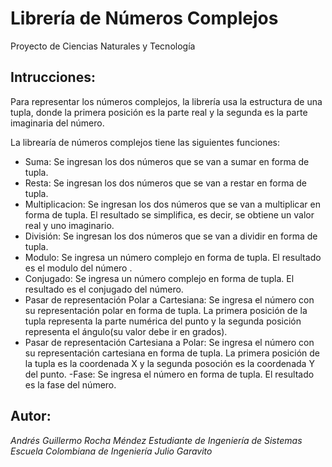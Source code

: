 # Librería de Números Complejos

Proyecto de Ciencias Naturales y Tecnología 

## Intrucciones:
Para representar los números complejos, la librería usa la estructura de una tupla, donde la primera posición  es 
la parte real y la segunda es la parte imaginaria del número. 
 
La librearía de números complejos tiene las siguientes funciones:
- Suma:  Se ingresan los dos números que se van a sumar en forma de tupla.
- Resta: Se ingresan los dos números que se van a restar en forma de tupla.
- Multiplicacion: Se ingresan los dos números que se van a multiplicar en forma de tupla. El resultado se simplifica, 
  es decir, se obtiene un valor real y uno  imaginario.
- División: Se ingresan los dos números que se van a dividir en forma de tupla. 
- Modulo: Se ingresa un  número complejo en forma de tupla. El resultado es el modulo del número .
- Conjugado: Se ingresa un número complejo en forma de tupla. El resultado es el conjugado del número.
- Pasar de representación Polar a Cartesiana: Se ingresa el número con su representación polar en forma de tupla. 
  La primera posición de la tupla representa la parte numérica del punto y la segunda posición representa el 
  ángulo(su valor debe ir en grados).
- Pasar de representación Cartesiana a Polar: Se ingresa el número con su representación cartesiana en forma de tupla.
  La primera posición de la tupla es la coordenada X y la segunda posoción es la coordenada Y del punto. 
 -Fase: Se ingresa el número en forma de tupla. El resultado es la fase del número.   



## Autor:
_Andrés Guillermo Rocha Méndez_
_Estudiante de Ingeniería de Sistemas_
_Escuela Colombiana de Ingeniería Julio Garavito_

